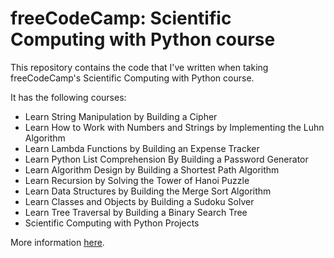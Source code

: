# freeCodeCamp: Scientific Computing with Python course
This repository contains the code that I've written when taking freeCodeCamp's Scientific Computing with Python course.

It has the following courses:

- Learn String Manipulation by Building a Cipher
- Learn How to Work with Numbers and Strings by Implementing the Luhn Algorithm
- Learn Lambda Functions by Building an Expense Tracker
- Learn Python List Comprehension By Building a Password Generator
- Learn Algorithm Design by Building a Shortest Path Algorithm
- Learn Recursion by Solving the Tower of Hanoi Puzzle
- Learn Data Structures by Building the Merge Sort Algorithm
- Learn Classes and Objects by Building a Sudoku Solver
- Learn Tree Traversal by Building a Binary Search Tree
- Scientific Computing with Python Projects

More information [here](https://www.freecodecamp.org/learn/scientific-computing-with-python/).
 

